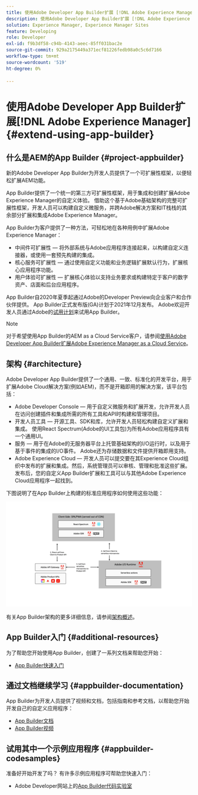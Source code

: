 ```yaml
---
title: 使用Adobe Developer App Builder扩展 [!DNL Adobe Experience Manager] 6.5。
description: 使用Adobe Developer App Builder扩展 [!DNL Adobe Experience Manager] 6.5。
solution: Experience Manager, Experience Manager Sites
feature: Developing
role: Developer
exl-id: f9b3df58-c94b-4143-aeec-85ff031bac2e
source-git-commit: 929a2175449a371ecf81226fedb98a0c5c6d7166
workflow-type: tm+mt
source-wordcount: '519'
ht-degree: 0%

---
```


# 使用Adobe Developer App Builder扩展[!DNL Adobe Experience Manager] {#extend-using-app-builder}

## 什么是AEM的App Builder {#project-appbuilder}

新的Adobe Developer App Builder为开发人员提供了一个可扩展性框架，以便轻松扩展AEM功能。

App Builder提供了一个统一的第三方可扩展性框架，用于集成和创建扩展Adobe Experience Manager的自定义体验。 借助这个基于Adobe基础架构的完整可扩展性框架，开发人员可以构建自定义微服务，并跨Adobe解决方案和IT栈栈的其余部分扩展和集成Adobe Experience Manager。

App Builder为客户提供了一种方法，可轻松地在各种用例中扩展Adobe Experience Manager：

* 中间件可扩展性 — 将外部系统与Adobe应用程序连接起来，以构建自定义连接器，或使用一套预先构建的集成。
* 核心服务可扩展性 — 通过使用自定义功能和业务逻辑扩展默认行为，扩展核心应用程序功能。
* 用户体验可扩展性 — 扩展核心体验以支持业务要求或构建特定于客户的数字资产、店面和后台应用程序。

App Builder自2020年夏季起通过Adobe的Developer Preview向企业客户和合作伙伴提供。 App Builder正式发布版(GA)计划于2021年12月发布。 Adobe欢迎开发人员通过Adobe的[试用计划](https://developer.adobe.com/app-builder/docs/get_started/app_builder_get_started/set-up#access-and-credentials)来试用App Builder。

>[!NOTE]
>
>对于希望使用App Builder的AEM as a Cloud Service客户，请参阅[使用Adobe Developer App Builder扩展Adobe Experience Manager as a Cloud Service](/help/sites-developing/app-builder.md)。

## 架构 {#architecture}

Adobe Developer App Builder提供了一个通用、一致、标准化的开发平台，用于扩展Adobe Cloud解决方案(例如AEM)，而不是开箱即用的解决方案，该平台包括：

* Adobe Developer Console — 用于自定义微服务和扩展开发，允许开发人员在访问创建插件和集成所需的所有工具和API时构建和管理项目。
* 开发人员工具 — 开源工具、SDK和库，允许开发人员轻松构建自定义扩展和集成。 使用React Spectrum(Adobe的UI工具包)为所有Adobe应用程序具有一个通用UI。
* 服务 — 用于在Adobe的无服务器平台上托管基础架构的I/O运行时，以及用于基于事件的集成的I/O事件。 Adobe还为存储数据和文件提供开箱即用支持。
* Adobe Experience Cloud — 开发人员可以提交要在其Experience Cloud组织中发布的扩展和集成。然后，系统管理员可以审核、管理和批准这些扩展。 发布后，您的自定义App Builder扩展和工具可以与其他Adobe Experience Cloud应用程序一起找到。

下图说明了在App Builder上构建的标准应用程序如何使用这些功能：

![架构](assets/appbuilder-architecture.jpg)

有关App Builder架构的更多详细信息，请参阅[架构概述](https://developer.adobe.com/app-builder/docs/guides/app_builder_guides/architecture_overview/architecture-overview)。

## App Builder入门 {#additional-resources}

为了帮助您开始使用App Builder，创建了一系列文档来帮助您开始：

* [App Builder快速入门](https://developer.adobe.com/app-builder/docs/get_started/app_builder_get_started/first-app)

## 通过文档继续学习 {#appbuilder-documentation}

App Builder为开发人员提供了视频和文档，包括指南和参考文档，以帮助您开始开发自己的自定义应用程序：

* [App Builder文档](https://developer.adobe.com/app-builder/docs/overview/)
* [App Builder视频](https://www.youtube.com/playlist?list=PLcVEYUqU7VRfDij-Jbjyw8S8EzW073F_o)

## 试用其中一个示例应用程序 {#appbuilder-codesamples}

准备好开始开发了吗？ 有许多示例应用程序可帮助您快速入门：

* Adobe Developer网站上的[App Builder代码实验室](https://developer.adobe.com/app-builder/docs/resources/)
